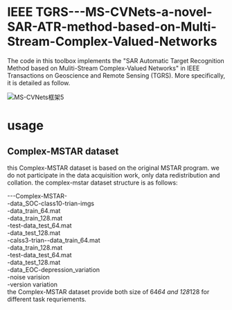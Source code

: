 # IEEE TGRS---MS-CVNets-a-novel-SAR-ATR-method-based-on-Multi-Stream-Complex-Valued-Networks

The code in this toolbox implements the "SAR Automatic Target Recognition Method based on Muliti-Stream Complex-Valued Networks" in IEEE Transactions on Geoscience and Remote Sensing (TGRS). More specifically, it is detailed as follow.

![MS-CVNets框架5](https://user-images.githubusercontent.com/44805578/169686156-a2f9dfa9-ce57-4659-8884-bc3ec90c6e5b.png)

# usage
## Complex-MSTAR dataset
this Complex-MSTAR dataset is based on the original MSTAR program. we do not participate in the data acquisition work, only data redistribution and collation. the complex-mstar dataset structure is as follows:

---Complex-MSTAR-<br>
                -data_SOC-class10-trian-imgs<br>
                                       -data_train_64.mat<br>
                                       -data_train_128.mat<br>
                                 -test-data_test_64.mat<br>
                                      -data_test_128.mat<br>
                         -calss3-trian--data_train_64.mat<br>
                                       -data_train_128.mat<br>
                                -test-data_test_64.mat<br>
                                      -data_test_128.mat<br>
                -data_EOC-depression_variation<br>
                         -noise varision<br>
                         -version variation<br>
the Complex-MSTAR dataset provide both size of 64*64 and 128*128 for different task requriements.
                                  


